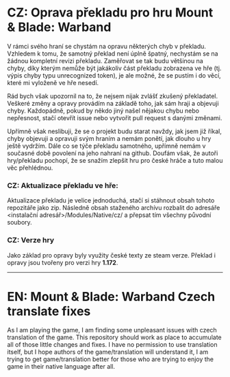 # CZ: Oprava překladu pro hru Mount & Blade: Warband
V rámci svého hraní se chystám na opravu některých chyb v překladu. Vzhledem k tomu, že samotný překlad není úplně špatný, nechystám se na žádnou kompletní revizi překladu. Zaměřovat se tak budu většinou na chyby, díky kterým nemůže být jakákoliv část překladu zobrazena ve hře (tj. výpis chyby typu unrecognized token), je ale možné, že se pustím i do věcí, které mi vyloženě ve hře nesedí. 

Rád bych však upozornil na to, že nejsem nijak zvlášť zkušený překladatel. Veškeré změny a opravy provádím na základě toho, jak sám hraji a objevuji chyby. Každopádně, pokud by někdo jiný našel nějakou chybu nebo nepřesnost, stačí otevřít issue nebo vytvořit pull request s danými změnami.

Upřímně však neslibuji, že se o projekt budu starat navždy, jak jsem již říkal, chyby objevuji a opravuji svým hraním a nemám ponětí, jak dlouho u hry ještě vydržím. Dále co se týče překladu samotného, upřímně nemám v současné době povolení na jeho nahraní na github. Doufám však, že autoři hry/překladu pochopí, že se snažím zlepšit hru pro české hráče a tuto malou věc přehlédnou. 

### CZ: Aktualizace překladu ve hře:

Aktualizace překladu je velice jednoduchá, stačí si stáhnout obsah tohoto repozitáře jako zip. Následně obsah staženého archívu rozbalit do adresáře <instalační adresář>/Modules/Native/cz/ a přepsat tím všechny původní soubory. 

### CZ: Verze hry

Jako základ pro opravy byly využity české texty ze steam verze. Překlad i opravy jsou tvořeny pro verzi hry **1.172**.

---

# EN: Mount & Blade: Warband Czech translate fixes

As I am playing the game, I am finding some unpleasant issues with czech translation of the game. This repository should work as place to accumulate all of those little changes and fixes. I have no permission to use translation itself, but I hope authors of the game/translation will understand it, I am trying to get game/translation better for those who are trying to enjoy the game in their native language after all.

